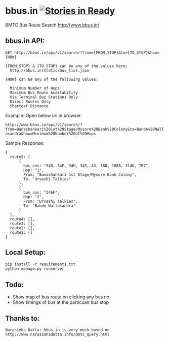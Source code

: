bbus.in [![Stories in Ready](https://badge.waffle.io/vivekchand/bbus.in.png?label=ready)](https://waffle.io/vivekchand/bbus.in)
=======

BMTC Bus Route Search http://www.bbus.in/

bbus.in API:
-------------------


```
GET http://bbus.in/api/v1/search/?from={FROM_STOP}&to={TO_STOP}&how={HOW}

{FROM_STOP} & {TO_STOP} can be any of the values here:
  http://bbus.in/static/bus_list.json

{HOW} can be any of the following values:

  Minimum Number of Hops
  Maximum Bus Route Availability
  Via Terminal Bus Stations Only
  Direct Routes Only
  Shortest Distance
```  
  
Example: Open below url in browser:

`http://www.bbus.in/api/v1/search/?from=Banashankari%201st%20Stage/Mysore%20Bank%20Colony&to=Bande%20Nallasandra&how=Minimum%20Number%20of%20Hops`

Sample Response:
```
{
  route5: [
      {
        bus_nos: "34D, 34F, 34H, 34S, 43, 188, 188B, 314K, TR7",
        Hop: "1",
        From: "Banashankari 1st Stage/Mysore Bank Colony",
        To: "Urvashi Talkies"
      },
      {
        bus_nos: "346F",
        Hop: "2",
        From: "Urvashi Talkies",
        To: "Bande Nallasandra"
      }
  ],
  route4: [],
  route3: [],
  route2: [],
  route1: []
}
```
Local Setup:
------------
```python
pip install -r requirements.txt
python manage.py runserver
```

Todo:
-----
* Show map of bus route on clicking any bus no. 
* Show timings of bus at the particualr bus stop

Thanks to:
----------
`Narasimha Datta: bbus.in is very much based on http://www.narasimhadatta.info/bmtc_query.html` 

